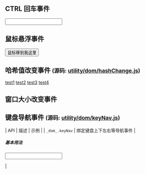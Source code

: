 ## CTRL 回车事件

<aside class="doc-demo">

<form><input type="text" id="ctrlEnter_elem1"></form>

<script>$('#ctrlEnter_elem1').ctrlEnter(function () { this.form.submit(); // 提交表单 });</script></aside>

<script x-doc="utility/dom/ctrlEnter.js">Doc.writeApi({ path: "utility/dom/ctrlEnter.js", apis: [{ memberOf: "Dom.prototype", name: "ctrlEnter", summary: "<p>绑定 CTRL 回车事件。</p>", params: [{ type: "Function", name: "callback", summary: "<p>设置 CTRL 回车的回调。函数参数为： <br>\n\ - <strong>this</strong>: <code>Element</code> 引发事件的节点。 <br>\n\ - e: <code>Event</code> 发生的事件对象。</p>" }], returns: { summary: "<p>this</p>" }, example: "<pre>$(\"#elem\").ctrlEnter(function(){ alert(\"CTRL+ENTER\"); });</pre>", line: 8, col: 1 }] });</script>

## 鼠标悬浮事件

<aside class="doc-demo"><button id="hover_elem1">鼠标移到我这里</button> <script>$("#hover_elem1").hover(function () { this.innerHTML = '鼠标进来了'; }, function () { this.innerHTML = '鼠标出去了'; });</script></aside>

<script x-doc="utility/dom/hover.js">Doc.writeApi({ path: "utility/dom/hover.js", apis: [{ memberOf: "Dom.prototype", name: "hover", summary: "<p>绑定鼠标移上后的操作。</p>", params: [{ type: "Function", name: "mouseEnter", optional: true, summary: "<p>鼠标移上后的操作。函数参数为： <br>\n\ - <strong>this</strong>: <code>Element</code> 引发事件的节点。 <br>\n\ - e: <code>Event</code> 发生的事件对象。</p>" }, { type: "Function", name: "mouseLeave", optional: true, summary: "<p>鼠标移上后的操作。函数参数为： <br>\n\ - <strong>this</strong>: <code>Element</code> 引发事件的节点。 <br>\n\ - e: <code>Event</code> 发生的事件对象。</p>" }, { type: "Function", name: "delay", defaultValue: "100", optional: true, summary: "<p>触发事件延时执行的毫秒数。鼠标进入后指定时间内不触发函数。</p>" }], returns: { summary: "<p>this</p>" }, example: "<pre>$(\"#elem\").hover(function(){ alert(\"鼠标进来了\") }, function(){ alert(\"鼠标出去了\") });</pre>", line: 8, col: 1 }] });</script>

## 哈希值改变事件 <small>(源码: [utility/dom/hashChange.js](../../utility/dom/hashChange.js))</small>

<aside class="doc-demo">

[test1](#test1) [test2](#test2) [test3](#test3) [test4](#test4)<span id="hashChange_result"></span>

<script>$(window).hashChange(function (hash) { if (hash) { document.getElementById('hashChange_result').innerHTML = '当前哈希值=' + hash; } });</script></aside>

<script x-doc="utility/dom/hashChange.js">Doc.writeApi({ path: "utility/dom/hashChange.js", apis: [{ memberOf: "Dom", name: "hash", summary: "<p>获取当前页面的哈希值。</p>", returns: { type: "String", summary: "<p>返回当前页面的哈希值。</p>" }, example: "<pre>Dom.hash()</pre>", line: 7, col: 1 }, { memberOf: "Dom.prototype", name: "hashChange", summary: "<p>设置哈希值改变事件的回调。</p>", params: [{ type: "Function", name: "callback", summary: "<p>哈希值改变的事件回调。函数参数为： <br>\n\ - <strong>this</strong>: <code>Element</code> 引发事件的节点（一般为 window）。 <br>\n\ - e: <code>mixed</code> 发生的事件对象。如果事件不存在则为空。</p>" }], returns: { summary: "<p>this</p>" }, example: "<pre>$(window).hashChange(function(hash){ alert(\"哈希值改变为：\" + hash); });</pre>", line: 18, col: 1 }] });</script>

## 窗口大小改变事件

<script class="doc-demo">$(window).resize(function (e) { console.log('窗口大小改变了'); });</script> <script x-doc="utility/dom/resize.js">Doc.writeApi({ path: "utility/dom/resize.js", apis: [{ memberOf: "Dom.prototype", name: "resize", summary: "<p>设置窗口改变大小后的回调。</p>", params: [{ type: "Function", name: "callback", summary: "<p>哈希值改变的事件回调。函数参数为： <br>\n\ - <strong>this</strong>: <code>Element</code> 引发事件的节点。 <br>\n\ - e: <code>Event</code> 发生的事件对象。</p>" }, { type: "Number", name: "delay", defaultValue: "50", optional: true, summary: "<p>延时执行的时间。</p>" }], returns: { summary: "<p>this</p>" }, example: "<pre>$(window).resize(function(){ alert(\"窗口大小改变了\"); });</pre>", line: 7, col: 1 }] });</script>

## 键盘导航事件 <small>(源码: [utility/dom/keyNav.js](../../utility/dom/keyNav.js))</small>

| API | 描述 | 示例 |
| `_dom_.keyNav` | 绑定键盘上下左右等导航事件 | 

##### 基本用法

<aside class="doc-demo"><input type="text" id="keyNav_elem"> <span id="keyNav_result"></span> <script>$('#keyNav_elem').keyNav({ up: function () { document.getElementById('keyNav_result').innerHTML = "up" }, down: function () { document.getElementById('keyNav_result').innerHTML = "down" }, left: function () { document.getElementById('keyNav_result').innerHTML = "left"; return true }, right: function () { document.getElementById('keyNav_result').innerHTML = "right"; return true }, home: function () { document.getElementById('keyNav_result').innerHTML = "home"; }, end: function () { document.getElementById('keyNav_result').innerHTML = "end"; }, pageUp: function () { document.getElementById('keyNav_result').innerHTML = "pageUp"; }, pageDown: function () { document.getElementById('keyNav_result').innerHTML = "pageDown"; }, enter: function () { document.getElementById('keyNav_result').innerHTML = "enter" }, ctrlEnter: function () { document.getElementById('keyNav_result').innerHTML = "ctrl+enter"; }, tab: function () { document.getElementById('keyNav_result').innerHTML = "tab"; }, backspace: function () { return true }, 'delete': function () { document.getElementById('keyNav_result').innerHTML = "delete"; return true }, 'space': function () { document.getElementById('keyNav_result').innerHTML = "space"; return true }, esc: function () { document.getElementById('keyNav_result').innerHTML = "esc"; }, tab: function () { document.getElementById('keyNav_result').innerHTML = "tab"; return true }, other: function () { document.getElementById('keyNav_result').innerHTML = "other"; return true } });</script> </aside>

 |